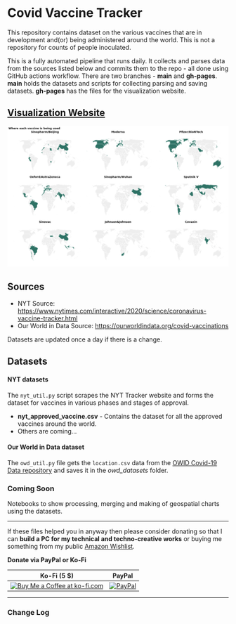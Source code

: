 # Covid Vaccine Tracker

This repository contains dataset on the various vaccines that are in development and(or) being administered around the world. This is not a repository for counts of people inoculated.

This is a fully automated pipeline that runs daily. It collects and parses data from the sources listed below and commits them to the repo - all done using GitHub actions workflow. There are two branches - **main** and **gh-pages**. **main** holds the datasets and scripts for collecting parsing and saving datasets. **gh-pages** has the files for the visualization website.

## [Visualization Website](https://armsp.github.io/covid-vaccine-tracker)

![Website Screenshot](website.png)

## Sources

- NYT Source: https://www.nytimes.com/interactive/2020/science/coronavirus-vaccine-tracker.html
- Our World in Data Source: https://ourworldindata.org/covid-vaccinations

Datasets are updated once a day if there is a change.

## Datasets

#### NYT datasets

The `nyt_util.py` script scrapes the NYT Tracker website and forms the dataset for vaccines in various phases and stages of approval.

- **nyt_approved_vaccine.csv** - Contains the dataset for all the approved vaccines around the world.
- Others are coming...

#### Our World in Data dataset

The `owd_util.py` file gets the `location.csv` data from the [OWID Covid-19 Data repository](https://github.com/owid/covid-19-data) and saves it in the _owd_datasets_ folder.

### Coming Soon

Notebooks to show processing, merging and making of geospatial charts using the datasets.

---

If these files helped you in anyway then please consider donating so that I can **build a PC for my technical and techno-creative works** or buying me something from my public [Amazon Wishlist](https://www.amazon.in/hz/wishlist/genericItemsPage/3KCSFW4DRG1RY).

**Donate via PayPal or Ko-Fi** 

| Ko-Fi (5 $) | PayPal |
| :---: | :---: |
| <a href='https://ko-fi.com/D1D41SHIS' target='_blank'><img height='40' src='https://cdn.ko-fi.com/cdn/kofi4.png?v=2' alt='Buy Me a Coffee at ko-fi.com' /></a> | <a href="https://paypal.me/shantamraj" target="_blank"><img height='40' src="https://www.paypalobjects.com/webstatic/en_US/i/buttons/PP_logo_h_150x38.png" alt="PayPal" /></a>|

---

### Change Log

